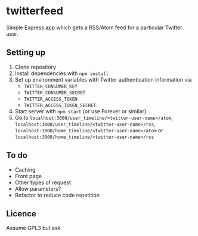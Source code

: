 twitterfeed
===========

Simple Express app which gets a RSS/Atom feed for a particular Twitter user.

Setting up
----------

1.  Clone repository
2.  Install dependencies with `npm install`
3.  Set up environment variables with Twitter authentication information via
    - `TWITTER_CONSUMER_KEY`
    - `TWITTER_CONSUMER_SECRET`
    - `TWITTER_ACCESS_TOKEN`
    - `TWITTER_ACCESS_TOKEN_SECRET`
4.  Start server with `npm start` (or use Forever or similar)
5.  Go to `localhost:3000/user_timeline/<twitter-user-name>/atom`,
    `localhost:3000/user_timeline/<twitter-user-name>/rss`,
    `localhost:3000/home_timeline/<twitter-user-name>/atom` or
    `localhost:3000/home_timeline/<twitter-user-name>/rss`

To do
-----

- Caching
- Front page
- Other types of request
- Allow parameters?
- Refactor to reduce code repetition

Licence
-------

Assume GPL3 but ask.
